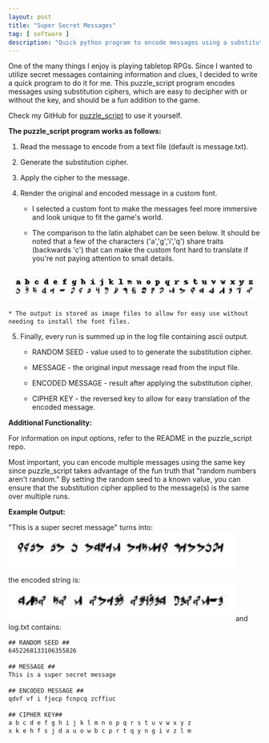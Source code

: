 ```yaml
---
layout: post
title: "Super Secret Messages"
tag: [ software ]
description: "Quick python program to encode messages using a substitution cipher."
---
```


One of the many things I enjoy is playing tabletop RPGs.  Since I wanted to utilize secret messages containing 
information and clues, I decided to write a quick program to do it for me.  This puzzle_script program encodes messages 
using substitution ciphers, which are easy to decipher with or without the key, and should be a fun addition to the 
game.

Check my GitHub for [puzzle_script](https://github.com/PatrickHenson/puzzle_script) to use it yourself.

**The puzzle_script program works as follows:**

1. Read the message to encode from a text file (default is message.txt).

2. Generate the substitution cipher.

3. Apply the cipher to the message.

4. Render the original and encoded message in a custom font.

    * I selected a custom font to make the messages feel more immersive and look unique to fit the game's world.  

    * The comparison to the latin alphabet can be seen below.  It should be noted that a few of the characters 
('a','g','i','q') share traits (backwards 'c') that can make the custom font hard to translate if you're not paying 
attention to small details.
<img src="\images\substitution_cipher\alphabet.jpg" width='550' />

    * The output is stored as image files to allow for easy use without needing to install the font files.  

5. Finally, every run is summed up in the log file containing ascii output.

    * RANDOM SEED - value used to to generate the substitution cipher.

    * MESSAGE - the original input message read from the input file.

    * ENCODED MESSAGE - result after applying the substitution cipher.

    * CIPHER KEY - the reversed key to allow for easy translation of the encoded message.


**Additional Functionality:**

For information on input options, refer to the README in the puzzle_script repo.

Most important, you can encode multiple messages using the same key since puzzle_script takes advantage of the fun 
truth that "random numbers aren't random."  By setting the random seed to a known value, you can ensure that the 
substitution cipher applied to the message(s) is the same over multiple runs.

**Example Output:** 

"This is a super secret message" turns into:
<img src="\images\substitution_cipher\original_message.jpg" width='450'/>

the encoded string is:
<img src="\images\substitution_cipher\encoded_message.jpg" width='450'/>
and log.txt contains:

```
## RANDOM SEED ##
6452268133106355826

## MESSAGE ##
This is a super secret message

## ENCODED MESSAGE ##
qdvf vf i fjocp fcnpcq zcffiuc

## CIPHER KEY##
a b c d e f g h i j k l m n o p q r s t u v w x y z 
x k e h f s j d a u o w b c p r t q y n g i v z l m 
```
